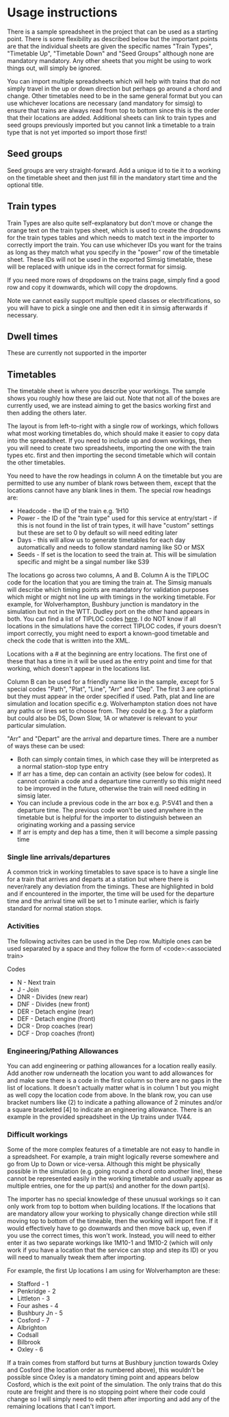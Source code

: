 # Usage instructions
There is a sample spreadsheet in the project that can be used as a starting point. There is some flexibility as described below but the important points are that the individual sheets are given the specific names "Train Types", "Timetable Up", "Timetable Down" and "Seed Groups" although none are mandatory mandatory. Any other sheets that you might be using to work things out, will simply be ignored.

You can import multiple spreadsheets which will help with trains that do not simply travel in the up or down direction but perhaps go around a chord and change. Other timetables need to be in the same general format but you can use whichever locations are necessary (and mandatory for simsig) to ensure that trains are always read from top to bottom since this is the order that their locations are added. Additional sheets can link to train types and seed groups previously imported but you cannot link a timetable to a train type that is not yet imported so import those first!

## Seed groups
Seed groups are very straight-forward. Add a unique id to tie it to a working on the timetable sheet and then just fill in the mandatory start time and the optional title.

## Train types
Train Types are also quite self-explanatory but don't move or change the orange text on the train types sheet, which is used to create the dropdowns for the train types tables and which needs to match text in the importer to correctly import the train. You can use whichever IDs you want for the trains as long as they match what you specify in the "power" row of the timetable sheet. These IDs will not be used in the exported Simsig timetable, these will be replaced with unique ids in the correct format for simsig.

If you need more rows of dropdowns on the trains page, simply find a good row and copy it downwards, which will copy the dropdowns.

Note we cannot easily support multiple speed classes or electrifications, so you will have to pick a single one and then edit it in simsig afterwards if necessary.

## Dwell times
These are currently not supported in the importer

## Timetables
The timetable sheet is where you describe your workings. The sample shows you roughly how these are laid out. Note that not all of the boxes are currently used, we are instead aiming to get the basics working first and then adding the others later.

The layout is from left-to-right with a single row of workings, which follows what most working timetables do, which should make it easier to copy data into the spreadsheet. If you need to include up and down workings, then you will need to create two spreadsheets, importing the one with the train types etc. first and then importing the second timetable which will contain the other timetables.

You need to have the row headings in column A on the timetable but you are permitted to use any number of blank rows between them, except that the locations cannot have any blank lines in them. The special row headings are:

* Headcode - the ID of the train e.g. 1H10
* Power - the ID of the "train type" used for this service at entry/start - if this is not found in the list of train types, it will have "custom" settings but these are set to 0 by default so will need editing later
* Days - this will allow us to generate timetables for each day automatically and needs to follow standard naming like SO or MSX
* Seeds - If set is the location to seed the train at. This will be simulation specific and might be a singal number like S39

The locations go across two columns, A and B. Column A is the TIPLOC code for the location that you are timing the train at. The Simsig manuals will describe which timing points are mandatory for validation purposes which might or might not line up with timings in the working timetable. For example, for Wolverhampton, Bushbury junction is mandatory in the simulation but not in the WTT. Dudley port on the other hand appears in both. You can find a list of TIPLOC codes [here](http://www.railwaycodes.org.uk/crs/crs0.shtm). I do NOT know if all locations in the simulations have the correct TIPLOC codes, if yours doesn't import correctly, you might need to export a known-good timetable and check the code that is written into the XML.

Locations with a # at the beginning are entry locations. The first one of these that has a time in it will be used as the entry point and time for that working, which doesn't appear in the locations list.

Column B can be used for a friendly name like in the sample, except for 5 special codes "Path", "Plat", "Line", "Arr" and "Dep". The first 3 are optional but they must appear in the order specified if used. Path, plat and line are simulation and location specific e.g. Wolverhampton station does not have any paths or lines set to choose from. They could be e.g. 3 for a platform but could also be DS, Down Slow, 1A or whatever is relevant to your particular simulation.

"Arr" and "Depart" are the arrival and departure times. There are a number of ways these can be used:
* Both can simply contain times, in which case they will be interpreted as a normal station-stop type entry
* If arr has a time, dep can contain an activity (see below for codes). It cannot contain a code and a departure time currently so this might need to be improved in the future, otherwise the train will need editing in simsig later.
* You can include a previous code in the arr box e.g. P:5V41 and then a departure time. The previous code won't be used anywhere in the timetable but is helpful for the importer to distinguish between an originating working and a passing service
* If arr is empty and dep has a time, then it will become a simple passing time

### Single line arrivals/departures
A common trick in working timetables to save space is to have a single line for a train that arrives and departs at a station but where there is never/rarely any deviation from the timings. These are highlighted in bold and if encountered in the importer, the time will be used for the departure time and the arrival time will be set to 1 minute earlier, which is fairly standard for normal station stops.

### Activities
The following activites can be used in the Dep row. Multiple ones can be used separated by a space and they follow the form of &lt;code>:&lt;associated train>

Codes
* N - Next train
* J - Join
* DNR - Divides (new rear)
* DNF - Divides (new front)
* DER - Detach engine (rear)
* DEF - Detach engine (front)
* DCR - Drop coaches (rear)
* DCF - Drop coaches (front)

### Engineering/Pathing Allowances
You can add engineering or pathing allowances for a location really easily. Add another row underneath the location you want to add allowances for and make sure there is a code in the first column so there are no gaps in the list of locations. It doesn't actually matter what is in column 1 but you might as well copy the location code from above. In the blank row, you can use bracket numbers like (2) to indicate a pathing allowance of 2 minutes and/or a square bracketed [4] to indicate an engineering allowance. There is an example in the provided spreadsheet in the Up trains under 1V44.

### Difficult workings
Some of the more complex features of a timetable are not easy to handle in a spreadsheet. For example, a train might logically reverse somewhere and go from Up to Down or vice-versa. Although this might be physically possible in the simulation (e.g. going round a chord onto another line), these cannot be represented easily in the working timetable and usually appear as multiple entries, one for the up part(s) and another for the down part(s).

The importer has no special knowledge of these unusual workings so it can only work from top to bottom when building locations. If the locations that are mandatory allow your working to physically change direction while still moving top to bottom of the timeable, then the working will import fine. If it would effectively have to go downwards and then move back up, even if you use the correct times, this won't work. Instead, you will need to either enter it as two separate workings like 1M10-1 and 1M10-2 (which will only work if you have a location that the service can stop and step its ID) or you will need to manually tweak them after importing.

For example, the first Up locations I am using for Wolverhampton are these:

* Stafford - 1
* Penkridge - 2
* Littleton - 3
* Four ashes - 4
* Bushbury Jn - 5
* Cosford - 7
* Albrighton
* Codsall
* Bilbrook
* Oxley - 6

If a train comes from stafford but turns at Bushbury junction towards Oxley and Cosford (the location order as numbered above), this wouldn't be possible since Oxley is a mandatory timing point and appears below Cosford, which is the exit point of the simulation. The only trains that do this route are freight and there is no stopping point where their code could change so I will simply need to edit them after importing and add any of the remaining locations that I can't import.